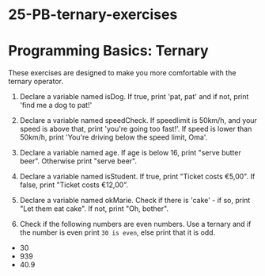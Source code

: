 # 25-PB-ternary-exercises

# Programming Basics: Ternary

These exercises are designed to make you more comfortable with the ternary operator.

1. Declare a variable named isDog. If true, print 'pat, pat' and if not, print 'find me a dog to pat!'

2. Declare a variable named speedCheck. If speedlimit is 50km/h, and your speed is above that, print 'you're going too fast!'. If speed is lower than 50km/h, print 'You're driving below the speed limit, Oma'.

3. Declare a variable named age. If age is below 16, print "serve butter beer". Otherwise print "serve beer".

4. Declare a variable named isStudent. If true, print "Ticket costs €5,00". If false, print "Ticket costs €12,00".

5. Declare a variable named okMarie. Check if there is 'cake' - if so, print "Let them eat cake". If not, print "Oh, bother".

6. Check if the following numbers are even numbers. Use a ternary and if the number is even print `30 is even`, else print that it is odd.

- 30
- 939
- 40.9
